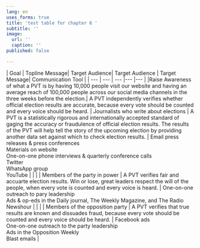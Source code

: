 ```yaml
---
lang: en
uses_forms: true
title: 'test table for chapter 6 '
subtitle: ''
image:
  url: ''
  caption: ''
published: false

---
```

| Goal | Topline Message| Target Audience| Target Audience | Target Message| Communication Tool | | --- | --- | --- |--- |--- | |Raise Awareness of what a PVT is by having 10,000 people visit our website and having an average reach of 100,000 people across our social media channels in the three weeks before the election.| A PVT independently verifies whether official election results are accurate, because every vote should be counted and every voice should be heard. | Journalists who write about elections | A PVT is a statistically rigorous and internationally accepted standard of gaging the accuracy or fraudulence of official election results. The results of the PVT will help tell the story of the upcoming election by providing another data set against which to check election results. | Email press releases & press conferences <br/> Materials on website <br/> One-on-one phone interviews & quarterly conference calls <br/> Twitter <br/>WhatsApp group <br/> YouTube | |  |  | Members of the party in power | A PVT verifies fair and accuarte election results. Win or lose, great leaders respect the will of the people, when every vote is counted and every voice is heard. | One-on-one outreach to pary leadership <br/> Ads & op-eds in the Daily journal, The Weekly Magazine, and The Radio Newshour | |  |  | Members of the opposition party | A PVT verifies that true results are known and dissuades fraud, because every vote should be counted and every voice should be heard. | Facebook ads <br/> One-on-one outreach to the party leadership <br/> Ads in the Opposition Weekly <br/> Blast emails |